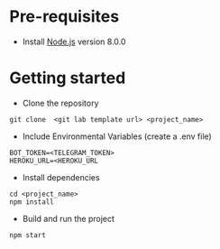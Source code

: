 # Pre-requisites
- Install [Node.js](https://nodejs.org/en/) version 8.0.0


# Getting started
- Clone the repository
```
git clone  <git lab template url> <project_name>
```
- Include Environmental Variables (create a .env file)
```
BOT_TOKEN=<TELEGRAM_TOKEN>
HEROKU_URL=<HEROKU_URL
```
- Install dependencies
```
cd <project_name>
npm install
```
- Build and run the project
```
npm start
```